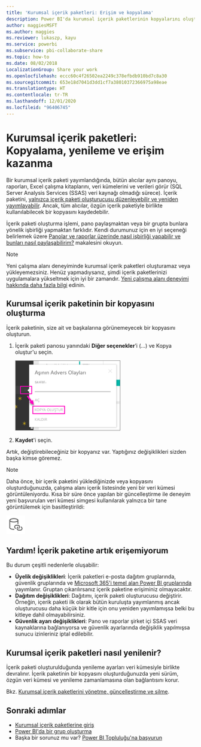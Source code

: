 ```yaml
---
title: 'Kurumsal içerik paketleri: Erişim ve kopyalama'
description: Power BI'da kurumsal içerik paketlerinin kopyalarını oluşturma ve erişim sorunlarını gidermeyle ilgili bilgi edinin
author: maggiesMSFT
ms.author: maggies
ms.reviewer: lukaszp, kayu
ms.service: powerbi
ms.subservice: pbi-collaborate-share
ms.topic: how-to
ms.date: 08/02/2018
LocalizationGroup: Share your work
ms.openlocfilehash: eccc60c4f26502ea2249c378efbdb910bd7c8a30
ms.sourcegitcommit: 653e18d7041d3dd1cf7a38010372366975a98eae
ms.translationtype: HT
ms.contentlocale: tr-TR
ms.lasthandoff: 12/01/2020
ms.locfileid: "96406745"
---
```

# <a name="organizational-content-packs-copy-refresh-and-get-access"></a>Kurumsal içerik paketleri: Kopyalama, yenileme ve erişim kazanma

Bir kurumsal içerik paketi yayımlandığında, bütün alıcılar aynı panoyu, raporları, Excel çalışma kitaplarını, veri kümelerini ve verileri görür (SQL Server Analysis Services (SSAS) veri kaynağı olmadığı sürece).  İçerik paketini, [yalnızca içerik paketi oluşturucusu düzenleyebilir ve yeniden yayımlayabilir](service-organizational-content-pack-manage-update-delete.md).  Ancak, tüm alıcılar, özgün içerik paketiyle birlikte kullanılabilecek bir kopyasını kaydedebilir.

İçerik paketi oluşturma işlemi, pano paylaşmaktan veya bir grupta bunlara yönelik işbirliği yapmaktan farklıdır. Kendi durumunuz için en iyi seçeneği belirlemek üzere [Panolar ve raporlar üzerinde nasıl işbirliği yapabilir ve bunları nasıl paylaşabilirim?](service-how-to-collaborate-distribute-dashboards-reports.md) makalesini okuyun.

> [!NOTE]
> Yeni çalışma alanı deneyiminde kurumsal içerik paketleri oluşturamaz veya yükleyemezsiniz. Henüz yapmadıysanız, şimdi içerik paketlerinizi uygulamalara yükseltmek için iyi bir zamandır. [Yeni çalışma alanı deneyimi hakkında daha fazla bilgi](service-create-the-new-workspaces.md) edinin.
>

## <a name="create-a-copy-of-an-organizational-content-pack"></a>Kurumsal içerik paketinin bir kopyasını oluşturma
İçerik paketinin, size ait ve başkalarına görünemeyecek bir kopyasını oluşturun.

1. İçerik paketi panosu yanındaki **Diğer seçenekler**’i (...) ve Kopya oluştur'u seçin.

    ![Diğer seçenekler iletişim kutusunun ekran görüntüsü.](media/service-organizational-content-pack-copy-refresh-access/power-bi-create-copy-organizational-content-pack.png)
2. **Kaydet**'i seçin.  

Artık, değiştirebileceğiniz bir kopyanız var. Yaptığınız değişiklikleri sizden başka kimse göremez.

> [!NOTE]
> Daha önce, bir içerik paketini yüklediğinizde veya kopyasını oluşturduğunuzda, çalışma alanı içerik listesinde yeni bir veri kümesi görüntüleniyordu. Kısa bir süre önce yapılan bir güncelleştirme ile deneyim yeni başvurulan veri kümesi simgesi kullanılarak yalnızca bir tane görüntülemek için basitleştirildi:
>
> ![bağlantı simgesi ile veritabanı](media/service-organizational-content-pack-copy-refresh-access/power-bi-dataset-reference-icon.png)
>

## <a name="help--i-can-no-longer-access-the-content-pack"></a>Yardım!  İçerik paketine artık erişemiyorum
Bu durum çeşitli nedenlerle oluşabilir:

* **Üyelik değişiklikleri**:  İçerik paketleri e-posta dağıtım gruplarında, güvenlik gruplarında ve [Microsoft 365'i temel alan Power BI gruplarında](https://support.office.com/article/Create-a-group-in-Office-365-7124dc4c-1de9-40d4-b096-e8add19209e9) yayımlanır.  Gruptan çıkarılırsanız içerik paketine erişiminiz olmayacaktır.
* **Dağıtım değişiklikleri**: Dağıtımı, içerik paketi oluşturucusu değiştirir. Örneğin, içerik paketi ilk olarak bütün kuruluşta yayımlanmış ancak oluşturucusu daha küçük bir kitle için onu yeniden yayımlamışsa belki bu kitleye dahil olmayabilirsiniz.
* **Güvenlik ayarı değişiklikleri**: Pano ve raporlar şirket içi SSAS veri kaynaklarına bağlanıyorsa ve güvenlik ayarlarında değişiklik yapılmışsa sunucu izinleriniz iptal edilebilir.

## <a name="how-are-organizational-content-packs-refreshed"></a>Kurumsal içerik paketleri nasıl yenilenir?
İçerik paketi oluşturulduğunda yenileme ayarları veri kümesiyle birlikte devralınır.  İçerik paketinin bir kopyasını oluşturduğunuzda yeni sürüm, özgün veri kümesi ve yenileme zamanlamasına olan bağlantısını korur.

Bkz. [Kurumsal içerik paketlerini yönetme, güncelleştirme ve silme](service-organizational-content-pack-manage-update-delete.md).

## <a name="next-steps"></a>Sonraki adımlar
* [Kurumsal içerik paketlerine giriş](service-organizational-content-pack-introduction.md)
* [Power BI'da bir grup oluşturma](service-create-distribute-apps.md)
* Başka bir sorunuz mu var? [Power BI Topluluğu'na başvurun](https://community.powerbi.com/)
